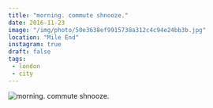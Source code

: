 ```yaml
---
title: "morning. commute shnooze."
date: 2016-11-23
image: "/img/photo/50e3638ef9915738a312c4c94e24bb3b.jpg"
location: "Mile End"
instagram: true
draft: false
tags:
 - london
 - city
---
```


![morning. commute shnooze.](/img/photo/50e3638ef9915738a312c4c94e24bb3b.jpg)
